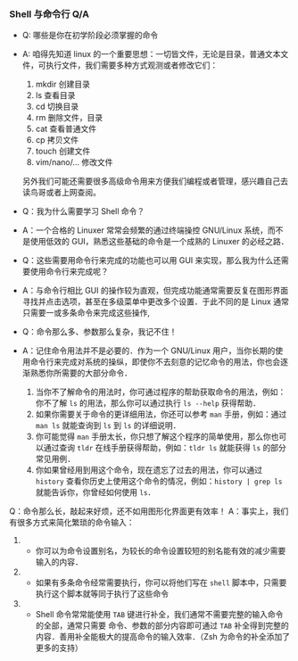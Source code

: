 ### Shell 与命令行 Q/A

- Q: 哪些是你在初学阶段必须掌握的命令
- A: 咱得先知道 linux 的一个重要思想：一切皆文件，无论是目录，普通文本文件，可执行文件，我们需要多种方式观测或者修改它们：
  1. mkdir 创建目录
  2. ls 查看目录
  3. cd 切换目录
  4. rm 删除文件，目录
  5. cat 查看普通文件
  6. cp 拷贝文件
  7. touch 创建文件
  8. vim/nano/... 修改文件

  另外我们可能还需要很多高级命令用来方便我们编程或者管理，感兴趣自己去读鸟哥或者上网查阅。

- Q：我为什么需要学习 Shell 命令？
- A：一个合格的 Linuxer 常常会频繁的通过终端操控 GNU/Linux 系统，而不是使用低效的 GUI，熟悉这些基础的命令是一个成熟的 Linuxer 的必经之路．

- Q：这些需要用命令行来完成的功能也可以用 GUI 来实现，那么我为什么还需要使用命令行来完成呢？
- A：与命令行相比 GUI 的操作较为直观，但完成功能通常需要反复在图形界面寻找并点击选项，甚至在多级菜单中更改多个设置．于此不同的是 Linux 通常只需要一或多条命令来完成这些操作,

- Q：命令那么多、参数那么复杂，我记不住！
- A：记住命令用法并不是必要的．作为一个 GNU/Linux 用户，当你长期的使用命令行来完成对系统的操纵，即使你不去刻意的记忆命令的用法，你也会逐渐熟悉你所需要的大部分命令．
  1. 当你不了解命令的用法时，你可通过程序的帮助获取命令的用法，例如：你不了解 `ls` 的用法，那么你可以通过执行 `ls --help` 获得帮助．
  2. 如果你需要关于命令的更详细用法，你还可以参考 `man` 手册，例如：通过 `man ls` 就能查询到 `ls` 到 `ls` 的详细说明．
  3. 你可能觉得 `man` 手册太长，你只想了解这个程序的简单使用，那么你也可以通过查询 `tldr` 在线手册获得帮助，例如：`tldr ls` 就能获得 `ls` 的部分常见用例．
  4. 你如果曾经用到用这个命令，现在遗忘了过去的用法，你可以通过 `history` 查看你历史上使用这个命令的情况，例如：`history | grep ls` 就能告诉你，你曾经如何使用 `ls`．

Q：命令那么长，敲起来好烦，还不如用图形化界面更有效率！
A：事实上，我们有很多方式来简化繁琐的命令输入：
  1. - 你可以为命令设置别名，为较长的命令设置较短的别名能有效的减少需要输入的内容．
  2. - 如果有多条命令经常需要执行，你可以将他们写在 `shell` 脚本中，只需要执行这个脚本就等同于执行了这些命令
  3. - Shell 命令常常能使用 `TAB` 键进行补全，我们通常不需要完整的输入命令的全部，通常只需要 命令、参数的部分内容即可通过 `TAB` 补全得到完整的内容．善用补全能极大的提高命令的输入效率．（Zsh 为命令的补全添加了更多的支持）